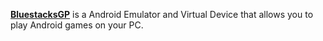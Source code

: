 [**BluestacksGP**](https://www.bluestacks.com/download.html) is a Android Emulator and Virtual Device that allows you to play Android games on your PC.
